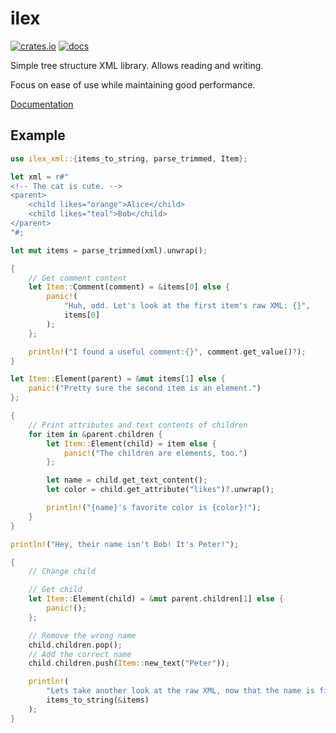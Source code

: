 # ilex

[![crates.io](https://img.shields.io/crates/v/ilex_xml.svg)](https://crates.io/crates/ilex_xml)
[![docs](https://img.shields.io/badge/docs-latest-blue)](https://docs.rs/ilex_xml/)

Simple tree structure XML library. Allows reading and writing.

Focus on ease of use while maintaining good performance.

[Documentation](https://docs.rs/ilex_xml/)

## Example
```rust
use ilex_xml::{items_to_string, parse_trimmed, Item};

let xml = r#"
<!-- The cat is cute. -->
<parent>
    <child likes="orange">Alice</child>
    <child likes="teal">Bob</child>
</parent>
"#;

let mut items = parse_trimmed(xml).unwrap();

{
    // Get comment content
    let Item::Comment(comment) = &items[0] else {
        panic!(
            "Huh, odd. Let's look at the first item's raw XML: {}",
            items[0]
        );
    };

    println!("I found a useful comment:{}", comment.get_value()?);
}

let Item::Element(parent) = &mut items[1] else {
    panic!("Pretty sure the second item is an element.")
};

{
    // Print attributes and text contents of children
    for item in &parent.children {
        let Item::Element(child) = item else {
            panic!("The children are elements, too.")
        };

        let name = child.get_text_content();
        let color = child.get_attribute("likes")?.unwrap();

        println!("{name}'s favorite color is {color}!");
    }
}

println!("Hey, their name isn't Bob! It's Peter!");

{
    // Change child

    // Get child
    let Item::Element(child) = &mut parent.children[1] else {
        panic!();
    };

    // Remove the wrong name
    child.children.pop();
    // Add the correct name
    child.children.push(Item::new_text("Peter"));

    println!(
        "Lets take another look at the raw XML, now that the name is fixed: {}",
        items_to_string(&items)
    );
}
```
